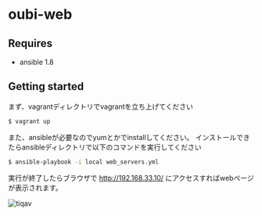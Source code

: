 oubi-web
=================

## Requires

* ansible 1.8

## Getting started

まず、vagrantディレクトリでvagrantを立ち上げてください

  ```bash
  $ vagrant up
  ```

また、ansibleが必要なのでyumとかでinstallしてください。
インストールできたらansibleディレクトリで以下のコマンドを実行してください

  ```bash
  $ ansible-playbook -i local web_servers.yml
  ```
実行が終了したらブラウザで http://192.168.33.10/ にアクセスすればwebページが表示されます。

![tiqav](https://img.tiqav.com/5Di.jpg) 
